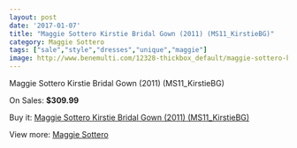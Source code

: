 ```yaml
---
layout: post
date: '2017-01-07'
title: "Maggie Sottero Kirstie Bridal Gown (2011) (MS11_KirstieBG)"
category: Maggie Sottero
tags: ["sale","style","dresses","unique","maggie"]
image: http://www.benemulti.com/12328-thickbox_default/maggie-sottero-kirstie-bridal-gown-2011-ms11kirstiebg.jpg
---
```

Maggie Sottero Kirstie Bridal Gown (2011) (MS11_KirstieBG)

On Sales: **$309.99**
<a href="https://www.benemulti.com/en/maggie-sottero/4618-maggie-sottero-kirstie-bridal-gown-2011-ms11kirstiebg.html"><amp-img layout="responsive" width="600" height="600" src="//www.benemulti.com/12328-thickbox_default/maggie-sottero-kirstie-bridal-gown-2011-ms11kirstiebg.jpg" alt="Maggie Sottero Kirstie Bridal Gown (2011) (MS11_KirstieBG) 0" /></a>
<a href="https://www.benemulti.com/en/maggie-sottero/4618-maggie-sottero-kirstie-bridal-gown-2011-ms11kirstiebg.html"><amp-img layout="responsive" width="600" height="600" src="//www.benemulti.com/12329-thickbox_default/maggie-sottero-kirstie-bridal-gown-2011-ms11kirstiebg.jpg" alt="Maggie Sottero Kirstie Bridal Gown (2011) (MS11_KirstieBG) 1" /></a>

Buy it: [Maggie Sottero Kirstie Bridal Gown (2011) (MS11_KirstieBG)](https://www.benemulti.com/en/maggie-sottero/4618-maggie-sottero-kirstie-bridal-gown-2011-ms11kirstiebg.html "Maggie Sottero Kirstie Bridal Gown (2011) (MS11_KirstieBG)")

View more: [Maggie Sottero](https://www.benemulti.com/en/41-maggie-sottero "Maggie Sottero")